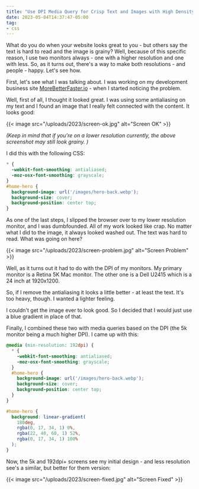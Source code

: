 ```yaml
---
title: "Use DPI Media Query for Crisp Text and Images with High Density"
date: 2023-05-04T14:37:47-05:00
tag:
- css
---
```

What do you do when your website looks great to you - but others say the text is hard to read and the image is grainy?  Well, because of this specific reason, I use two monitors always - one with a higher resolution and one with less. So, as it turns out, there's a way to make both resolutions - and people - happy. Let's see how.

<!--more-->

First, let's see what I was talking about. I was working on my development business site [MoreBetterFaster.io](https://morebetterfaster.io/?ref=as) - when I started noticing the problem.

Well, first of all, I thought it looked great.  I was using some antialiasing on my text and I found an image that I really felt connected with the content.  It looks good:

{{< image src="/uploads/2023/screen-ok.jpg" alt="Screen OK" >}}

_(Keep in mind that if you're on a lower resolution currently, the above screenshot may still look grainy. )_

I did this with the following CSS:

```css
* {
  -webkit-font-smoothing: antialiased;
  -moz-osx-font-smoothing: grayscale;
}
#home-hero {
  background-image: url('/images/hero-back.webp');
  background-size: cover;
  background-position: center top;
}
```

As one of the last steps, I slipped the browser over to my lower resolution monitor, and I was dumbfounded. All of my work looked like crap. No matter what I did to the image, it always looked washed out. The text was hard to read.  What was going on here?

{{< image src="/uploads/2023/screen-problem.jpg" alt="Screen Problem" >}}

Well, as it turns out it had to do with the DPI of my monitors.  My primary monitor is a Retina 5K Mac monitor.  The other one is a Dell U2415 which is a 24 inch at 1920x1200.

So, if I remove the antialiasing it looks a little better - at least the text. It's too heavy, though. I wanted a lighter feeling.

I couldn't get the image ever to look good.  So I decided that I would just use a blue gradient in place of that.

Finally, I combined these two with media queries based on the DPI (the 5k monitor being a much higher DPI).  I came up with this:

```css
@media (min-resolution: 192dpi) {
  * {
    -webkit-font-smoothing: antialiased;
    -moz-osx-font-smoothing: grayscale;
  }
  #home-hero {
    background-image: url('/images/hero-back.webp');
    background-size: cover;
    background-position: center top;
  }
}

#home-hero {
  background: linear-gradient(
    180deg, 
    rgba(0, 17, 34, 1) 0%, 
    rgba(22, 40, 60, 1) 52%, 
    rgba(0, 17, 34, 1) 100%
  );
}
```

Now, the 5k and 192dpi+ screens see my initial design - and less resolution see's a similar, but better for them version:

{{< image src="/uploads/2023/screen-fixed.jpg" alt="Screen Fixed" >}}
